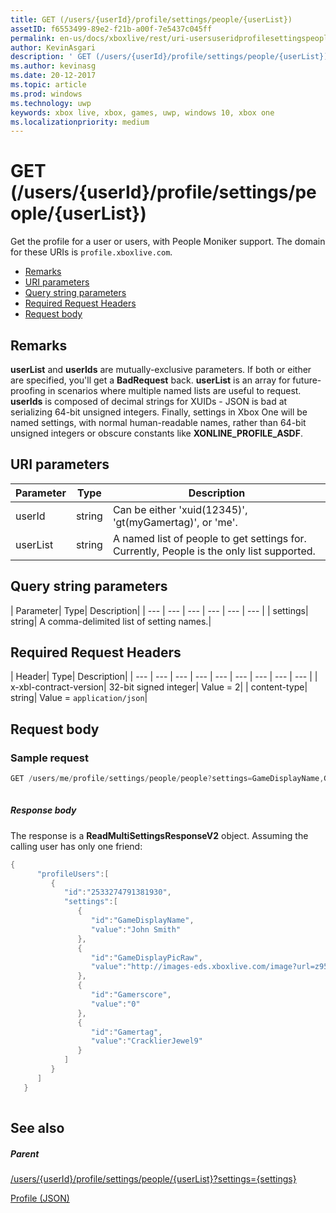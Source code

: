 ```yaml
---
title: GET (/users/{userId}/profile/settings/people/{userList})
assetID: f6553499-89e2-f21b-a00f-7e5437c045ff
permalink: en-us/docs/xboxlive/rest/uri-usersuseridprofilesettingspeopleuserlistget.html
author: KevinAsgari
description: ' GET (/users/{userId}/profile/settings/people/{userList})'
ms.author: kevinasg
ms.date: 20-12-2017
ms.topic: article
ms.prod: windows
ms.technology: uwp
keywords: xbox live, xbox, games, uwp, windows 10, xbox one
ms.localizationpriority: medium
---
```



# GET (/users/{userId}/profile/settings/people/{userList})
Get the profile for a user or users, with People Moniker support. 
The domain for these URIs is `profile.xboxlive.com`.
 
  * [Remarks](#ID4EV)
  * [URI parameters](#ID4EKB)
  * [Query string parameters](#ID4EVB)
  * [Required Request Headers](#ID4EQC)
  * [Request body](#ID4E2D)
 
<a id="ID4EV"></a>

 
## Remarks
 
**userList** and **userIds** are mutually-exclusive parameters. If both or either are specified, you'll get a **BadRequest** back. **userList** is an array for future-proofing in scenarios where multiple named lists are useful to request. **userIds** is composed of decimal strings for XUIDs - JSON is bad at serializing 64-bit unsigned integers. Finally, settings in Xbox One will be named settings, with normal human-readable names, rather than 64-bit unsigned integers or obscure constants like **XONLINE_PROFILE_ASDF**.
  
<a id="ID4EKB"></a>

 
## URI parameters
 
| Parameter| Type| Description| 
| --- | --- | --- | 
| userId| string| Can be either 'xuid(12345)', 'gt(myGamertag)', or 'me'.| 
| userList| string| A named list of people to get settings for. Currently, People is the only list supported.| 
  
<a id="ID4EVB"></a>

 
## Query string parameters
 
| Parameter| Type| Description| 
| --- | --- | --- | --- | --- | --- | 
| settings| string| A comma-delimited list of setting names.| 
  
<a id="ID4EQC"></a>

 
## Required Request Headers
 
| Header| Type| Description| 
| --- | --- | --- | --- | --- | --- | --- | --- | --- | 
| x-xbl-contract-version| 32-bit signed integer| Value = 2| 
| content-type| string| Value = <code>application/json</code>| 
  
<a id="ID4E2D"></a>

 
## Request body
 
<a id="ID4EBE"></a>

 
### Sample request
 

```cpp
GET /users/me/profile/settings/people/people?settings=GameDisplayName,GameDisplayPicRaw,Gamerscore,Gamertag
      
```

  
<a id="ID4EKE"></a>

  
 
<a id="ID4EME"></a>

 
##### Response body 
The response is a **ReadMultiSettingsResponseV2** object. Assuming the calling user has only one friend:
  

```cpp
{
      "profileUsers":[
         {
            "id":"2533274791381930",
            "settings":[
               {
                  "id":"GameDisplayName",
                  "value":"John Smith"
               },
               {
                  "id":"GameDisplayPicRaw",
                  "value":"http://images-eds.xboxlive.com/image?url=z951ykn43p4FqWbbFvR2Ec.8vbDhj8G2Xe7JngaTToBrrCmIEEXHC9UNrdJ6P7KIN0gxC2r1YECCd3mf2w1FDdmFCpSokJWa2z7xtVrlzOyVSc6pPRdWEXmYtpS2xE4F&format=png&w=64&h=64"
               },
               {
                  "id":"Gamerscore",
                  "value":"0"
               },
               {
                  "id":"Gamertag",
                  "value":"CracklierJewel9"
               }
            ]
         }
      ]
   }
         
```

   
<a id="ID4E3E"></a>

 
## See also
 
<a id="ID4E5E"></a>

 
##### Parent 

[/users/{userId}/profile/settings/people/{userList}?settings={settings}](uri-usersuseridprofilesettingspeopleuserlist.md)

 [Profile (JSON)](../../json/json-profile.md)

   